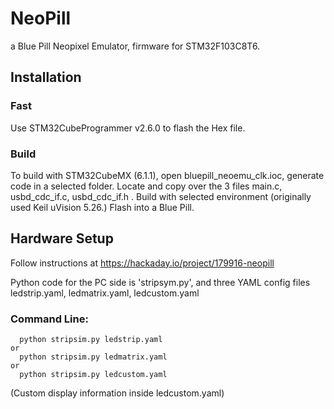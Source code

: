 # NeoPill
a Blue Pill Neopixel Emulator, firmware for STM32F103C8T6.

## Installation

### Fast
Use STM32CubeProgrammer v2.6.0 to flash the Hex file.

### Build
To build with STM32CubeMX (6.1.1), open bluepill_neoemu_clk.ioc, generate code in a selected folder. 
Locate and copy over the 3 files main.c, usbd_cdc_if.c, usbd_cdc_if.h .
Build with selected environment (originally used Keil uVision 5.26.)
Flash into a Blue Pill.

## Hardware Setup
Follow instructions at https://hackaday.io/project/179916-neopill



Python code for the PC side is 'stripsym.py', and three YAML config files ledstrip.yaml, ledmatrix.yaml, ledcustom.yaml

### Command Line:
```
  python stripsim.py ledstrip.yaml
or
  python stripsim.py ledmatrix.yaml
or
  python stripsim.py ledcustom.yaml 
```
(Custom display information inside ledcustom.yaml)